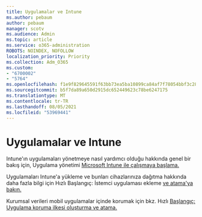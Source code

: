 ```yaml
---
title: Uygulamalar ve Intune
ms.author: pebaum
author: pebaum
manager: scotv
ms.audience: Admin
ms.topic: article
ms.service: o365-administration
ROBOTS: NOINDEX, NOFOLLOW
localization_priority: Priority
ms.collection: Adm_O365
ms.custom:
- "6700002"
- "5764"
ms.openlocfilehash: f1e9f829645591f63bb73ea5ba10899ca84af7f78054bbf3c285cb1f24866ca3
ms.sourcegitcommit: b5f7da89a650d2915dc652449623c78be6247175
ms.translationtype: MT
ms.contentlocale: tr-TR
ms.lasthandoff: 08/05/2021
ms.locfileid: "53969441"
---
```

# <a name="apps-and-intune"></a>Uygulamalar ve Intune

Intune'ın uygulamaları yönetmeye nasıl yardımcı olduğu hakkında genel bir bakış için, Uygulama yönetimi [Microsoft Intune ile çalışmaya başlama.](https://docs.microsoft.com/mem/intune/apps/app-management)

Uygulamaları Intune'a yükleme ve bunları cihazlarınıza dağıtma hakkında daha fazla bilgi için Hızlı Başlangıç: İstemci uygulaması ekleme [ve atama'ya bakın.](https://docs.microsoft.com/mem/intune/apps/quickstart-add-assign-app)

Kurumsal verileri mobil uygulamalar içinde korumak için bkz. Hızlı [Başlangıç: Uygulama koruma ilkesi oluşturma ve atama.](https://docs.microsoft.com/mem/intune/apps/quickstart-create-assign-app-policy)